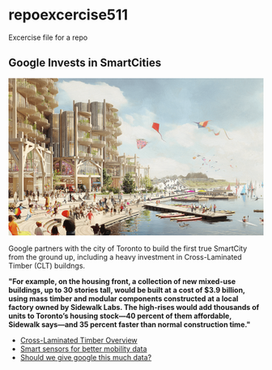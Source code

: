 # repoexcercise511
Excercise file for a repo

## Google Invests in SmartCities

![Google's Sidewalk Labs](940.png)

Google partners with the city of Toronto to build the first true SmartCity
from the ground up, including a heavy investment in Cross-Laminated Timber
(CLT) buildngs.

**"For example, on the housing front, a collection of new mixed-use buildings, 
up to 30 stories tall, would be built at a cost of $3.9 billion, using mass 
timber and modular components constructed at a local factory owned by Sidewalk 
Labs. The high-rises would add thousands of units to Toronto’s housing 
stock—40 percent of them affordable, Sidewalk says—and 35 percent faster than 
normal construction time."**

* [Cross-Laminated Timber Overview](https://www.apawood.org/cross-laminated-timber)
* [Smart sensors for better mobility data](https://www.digitaltrends.com/home/cities-looking-become-smart-need-look-beyond-adding-sensors/)
* [Should we give google this much data?](https://www.nytimes.com/interactive/2019/07/10/opinion/google-privacy-policy.html?mtrref=www.google.com&gwh=67A326BAB95B16D83D49F325866F7269&gwt=pay)
